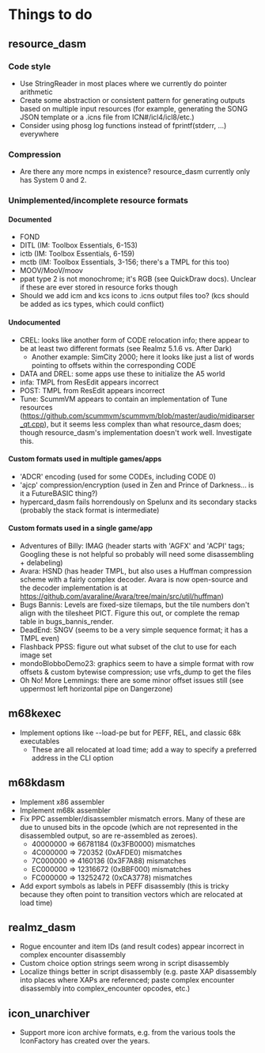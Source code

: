 # Things to do

## resource_dasm

### Code style

* Use StringReader in most places where we currently do pointer arithmetic
* Create some abstraction or consistent pattern for generating outputs based on multiple input resources (for example, generating the SONG JSON template or a .icns file from ICN#/icl4/icl8/etc.)
* Consider using phosg log functions instead of fprintf(stderr, ...) everywhere

### Compression

* Are there any more ncmps in existence? resource_dasm currently only has System 0 and 2.

### Unimplemented/incomplete resource formats

#### Documented

* FOND
* DITL (IM: Toolbox Essentials, 6-153)
* ictb (IM: Toolbox Essentials, 6-159)
* mctb (IM: Toolbox Essentials, 3-156; there's a TMPL for this too)
* MOOV/MooV/moov
* ppat type 2 is not monochrome; it's RGB (see QuickDraw docs). Unclear if these are ever stored in resource forks though
* Should we add icm and kcs icons to .icns output files too? (kcs should be added as ics types, which could conflict)

#### Undocumented

* CREL: looks like another form of CODE relocation info; there appear to be at least two different formats (see Realmz 5.1.6 vs. After Dark)
  * Another example: SimCity 2000; here it looks like just a list of words pointing to offsets within the corresponding CODE
* DATA and DREL: some apps use these to initialize the A5 world
* infa: TMPL from ResEdit appears incorrect
* POST: TMPL from ResEdit appears incorrect
* Tune: ScummVM appears to contain an implementation of Tune resources (https://github.com/scummvm/scummvm/blob/master/audio/midiparser_qt.cpp), but it seems less complex than what resource_dasm does; though resource_dasm's implementation doesn't work well. Investigate this.

#### Custom formats used in multiple games/apps

* 'ADCR' encoding (used for some CODEs, including CODE 0)
* 'ajcp' compression/encryption (used in Zen and Prince of Darkness... is it a FutureBASIC thing?)
* hypercard_dasm fails horrendously on Spelunx and its secondary stacks (probably the stack format is intermediate)

#### Custom formats used in a single game/app

* Adventures of Billy: IMAG (header starts with 'AGFX' and 'ACPI' tags; Googling these is not helpful so probably will need some disassembling + delabeling)
* Avara: HSND (has header TMPL, but also uses a Huffman compression scheme with a fairly complex decoder. Avara is now open-source and the decoder implementation is at https://github.com/avaraline/Avara/tree/main/src/util/huffman)
* Bugs Bannis: Levels are fixed-size tilemaps, but the tile numbers don't align with the tilesheet PICT. Figure this out, or complete the remap table in bugs_bannis_render.
* DeadEnd: SNGV (seems to be a very simple sequence format; it has a TMPL even)
* Flashback PPSS: figure out what subset of the clut to use for each image set
* mondoBlobboDemo23: graphics seem to have a simple format with row offsets & custom bytewise compression; use vrfs_dump to get the files
* Oh No! More Lemmings: there are some minor offset issues still (see uppermost left horizontal pipe on Dangerzone)

## m68kexec

* Implement options like --load-pe but for PEFF, REL, and classic 68k executables
  * These are all relocated at load time; add a way to specify a preferred address in the CLI option

## m68kdasm

* Implement x86 assembler
* Implement m68k assembler
* Fix PPC assembler/disassembler mismatch errors. Many of these are due to unused bits in the opcode (which are not represented in the disassembled output, so are re-assembled as zeroes).
  * 40000000 => 66781184 (0x3FB0000) mismatches
  * 4C000000 => 720352 (0xAFDE0) mismatches
  * 7C000000 => 4160136 (0x3F7A88) mismatches
  * EC000000 => 12316672 (0xBBF000) mismatches
  * FC000000 => 13252472 (0xCA3778) mismatches
* Add export symbols as labels in PEFF disassembly (this is tricky because they often point to transition vectors which are relocated at load time)

## realmz_dasm

* Rogue encounter and item IDs (and result codes) appear incorrect in complex encounter disassembly
* Custom choice option strings seem wrong in script disassembly
* Localize things better in script disassembly (e.g. paste XAP disassembly into places where XAPs are referenced; paste complex encounter disassembly into complex_encounter opcodes, etc.)

## icon_unarchiver

* Support more icon archive formats, e.g. from the various tools the IconFactory has created over the years.

